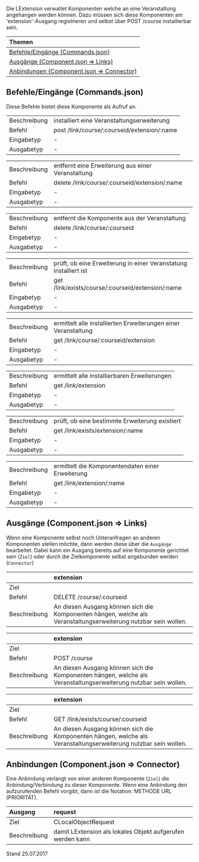<!--
  - @file de.md
  -
  - @license http://www.gnu.org/licenses/gpl-3.0.html GPL version 3
  -
  - @package OSTEPU (https://github.com/ostepu/ostepu-core)
  - @since -
  -
  - @author Till Uhlig <till.uhlig@student.uni-halle.de>
  - @date 2017
  -
 -->

Die LExtension verwaltet Komponenten welche an eine Veranstaltung angehangen werden können. Dazu müssen sich diese Komponenten am 'extension'-Ausgang registrieren und selbst über POST /course installierbar sein.

| Themen |
| :- |
| [Befehle/Eingänge (Commands.json)](#eingaenge) |
| [Ausgänge (Component.json => Links)](#ausgaenge) |
| [Anbindungen (Component.json => Connector)](#anbindungen) |

## <a name='eingaenge'></a>Befehle/Eingänge (Commands.json)
Diese Befehle bietet diese Komponente als Aufruf an.

|||
| :----------- |:----- |
|Beschreibung| installiert eine Veranstaltungserweiterung|
|Befehl| post /link/course/:courseid/extension/:name|
|Eingabetyp| -|
|Ausgabetyp| -|

|||
| :----------- |:----- |
|Beschreibung| entfernt eine Erweiterung aus einer Veranstaltung|
|Befehl| delete /link/course/:courseid/extension/:name|
|Eingabetyp| -|
|Ausgabetyp| -|

|||
| :----------- |:----- |
|Beschreibung| entfernt die Komponente aus der Veranstaltung|
|Befehl| delete /link/course/:courseid|
|Eingabetyp| -|
|Ausgabetyp| -|

|||
| :----------- |:----- |
|Beschreibung| prüft, ob eine Erweiterung in einer Veranstatung installiert ist|
|Befehl| get /link/exists/course/:courseid/extension/:name|
|Eingabetyp| -|
|Ausgabetyp| -|

|||
| :----------- |:----- |
|Beschreibung| ermittelt alle installierten Erweiterungen einer Veranstaltung|
|Befehl| get /link/course/:courseid/extension|
|Eingabetyp| -|
|Ausgabetyp| -|

|||
| :----------- |:----- |
|Beschreibung| ermittelt alle installierbaren Erweiterungen|
|Befehl| get /link/extension|
|Eingabetyp| -|
|Ausgabetyp| -|

|||
| :----------- |:----- |
|Beschreibung| prüft, ob eine bestimmte Erweiterung existiert|
|Befehl| get /link/exists/extension/:name|
|Eingabetyp| -|
|Ausgabetyp| -|

|||
| :----------- |:----- |
|Beschreibung| ermittelt die Komponentendaten einer Erweiterung|
|Befehl| get /link/extension/:name|
|Eingabetyp| -|
|Ausgabetyp| -|


## <a name='ausgaenge'></a>Ausgänge (Component.json => Links)
Wenn eine Komponente selbst noch Unteranfragen an anderen Komponenten stellen möchte, dann werden diese über die `Ausgänge` bearbeitet.
Dabei kann ein Ausgang bereits auf eine Komponente gerichtet sein (`Ziel`) oder durch die Zielkomponente selbst angebunden werden (`Connector`)

||extension|
| :----------- |:----- |
|Ziel| |
|Befehl| DELETE /course/:courseid|
|Beschreibung| An diesen Ausgang können sich die Komponenten hängen, welche als Veranstaltungserweiterung nutzbar sein wollen.|

||extension|
| :----------- |:----- |
|Ziel| |
|Befehl| POST /course|
|Beschreibung| An diesen Ausgang können sich die Komponenten hängen, welche als Veranstaltungserweiterung nutzbar sein wollen.|

||extension|
| :----------- |:----- |
|Ziel| |
|Befehl| GET /link/exists/course/:courseid|
|Beschreibung| An diesen Ausgang können sich die Komponenten hängen, welche als Veranstaltungserweiterung nutzbar sein wollen.|


## <a name='anbindungen'></a>Anbindungen (Component.json => Connector)
Eine Anbindung verlangt von einer anderen Komponente (`Ziel`) die Anbindung/Verbindung zu dieser Komponente.
Wenn eine Anbindung den aufzurufenden Befehl vorgibt, dann ist die Notation: METHODE URL (PRIORITÄT).

|Ausgang|request|
| :----------- |:----- |
|Ziel| CLocalObjectRequest|
|Beschreibung| damit LExtension als lokales Objekt aufgerufen werden kann|


Stand 25.07.2017
